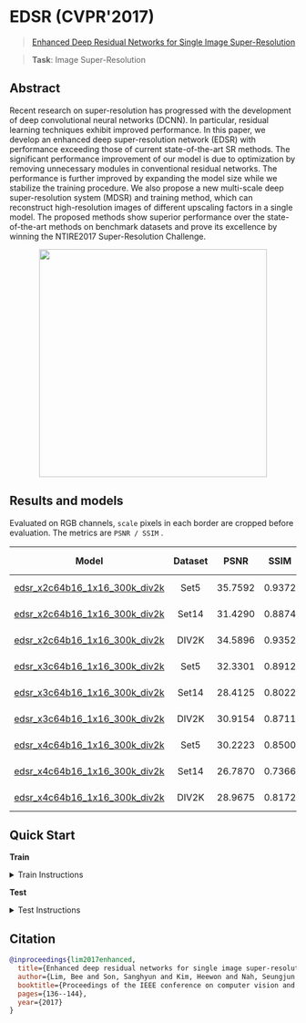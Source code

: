 # EDSR (CVPR'2017)

> [Enhanced Deep Residual Networks for Single Image Super-Resolution](https://arxiv.org/abs/1707.02921)

> **Task**: Image Super-Resolution

<!-- [ALGORITHM] -->

## Abstract

<!-- [ABSTRACT] -->

Recent research on super-resolution has progressed with the development of deep convolutional neural networks (DCNN). In particular, residual learning techniques exhibit improved performance. In this paper, we develop an enhanced deep super-resolution network (EDSR) with performance exceeding those of current state-of-the-art SR methods. The significant performance improvement of our model is due to optimization by removing unnecessary modules in conventional residual networks. The performance is further improved by expanding the model size while we stabilize the training procedure. We also propose a new multi-scale deep super-resolution system (MDSR) and training method, which can reconstruct high-resolution images of different upscaling factors in a single model. The proposed methods show superior performance over the state-of-the-art methods on benchmark datasets and prove its excellence by winning the NTIRE2017 Super-Resolution Challenge.

<!-- [IMAGE] -->

<div align=center >
 <img src="https://user-images.githubusercontent.com/7676947/144018090-ed629948-bf68-43ff-b2a9-6213e23f19a5.png" width="400"/>
</div >

## Results and models

Evaluated on RGB channels, `scale` pixels in each border are cropped before evaluation.
The metrics are `PSNR / SSIM` .

|                                Model                                 | Dataset |  PSNR   |  SSIM  | Training Resources |                                            Download                                            |
| :------------------------------------------------------------------: | :-----: | :-----: | :----: | :----------------: | :--------------------------------------------------------------------------------------------: |
| [edsr_x2c64b16_1x16_300k_div2k](./edsr_x2c64b16_1xb16-300k_div2k.py) |  Set5   | 35.7592 | 0.9372 |         1          | [model](https://download.openmmlab.com/mmediting/restorers/edsr/edsr_x2c64b16_1x16_300k_div2k_20200604-19fe95ea.pth) \| [log](https://download.openmmlab.com/mmediting/restorers/edsr/edsr_x2c64b16_1x16_300k_div2k_20200604_221933.log.json) |
| [edsr_x2c64b16_1x16_300k_div2k](./edsr_x2c64b16_1xb16-300k_div2k.py) |  Set14  | 31.4290 | 0.8874 |         1          | [model](https://download.openmmlab.com/mmediting/restorers/edsr/edsr_x2c64b16_1x16_300k_div2k_20200604-19fe95ea.pth) \| [log](https://download.openmmlab.com/mmediting/restorers/edsr/edsr_x2c64b16_1x16_300k_div2k_20200604_221933.log.json) |
| [edsr_x2c64b16_1x16_300k_div2k](./edsr_x2c64b16_1xb16-300k_div2k.py) |  DIV2K  | 34.5896 | 0.9352 |         1          | [model](https://download.openmmlab.com/mmediting/restorers/edsr/edsr_x2c64b16_1x16_300k_div2k_20200604-19fe95ea.pth) \| [log](https://download.openmmlab.com/mmediting/restorers/edsr/edsr_x2c64b16_1x16_300k_div2k_20200604_221933.log.json) |
| [edsr_x3c64b16_1x16_300k_div2k](./edsr_x3c64b16_1xb16-300k_div2k.py) |  Set5   | 32.3301 | 0.8912 |         1          | [model](https://download.openmmlab.com/mmediting/restorers/edsr/edsr_x3c64b16_1x16_300k_div2k_20200608-36d896f4.pth) \| [log](https://download.openmmlab.com/mmediting/restorers/edsr/edsr_x3c64b16_1x16_300k_div2k_20200608_114850.log.json) |
| [edsr_x3c64b16_1x16_300k_div2k](./edsr_x3c64b16_1xb16-300k_div2k.py) |  Set14  | 28.4125 | 0.8022 |         1          | [model](https://download.openmmlab.com/mmediting/restorers/edsr/edsr_x3c64b16_1x16_300k_div2k_20200608-36d896f4.pth) \| [log](https://download.openmmlab.com/mmediting/restorers/edsr/edsr_x3c64b16_1x16_300k_div2k_20200608_114850.log.json) |
| [edsr_x3c64b16_1x16_300k_div2k](./edsr_x3c64b16_1xb16-300k_div2k.py) |  DIV2K  | 30.9154 | 0.8711 |         1          | [model](https://download.openmmlab.com/mmediting/restorers/edsr/edsr_x3c64b16_1x16_300k_div2k_20200608-36d896f4.pth) \| [log](https://download.openmmlab.com/mmediting/restorers/edsr/edsr_x3c64b16_1x16_300k_div2k_20200608_114850.log.json) |
| [edsr_x4c64b16_1x16_300k_div2k](./edsr_x4c64b16_1xb16-300k_div2k.py) |  Set5   | 30.2223 | 0.8500 |         1          | [model](https://download.openmmlab.com/mmediting/restorers/edsr/edsr_x4c64b16_1x16_300k_div2k_20200608-3c2af8a3.pth) \| [log](https://download.openmmlab.com/mmediting/restorers/edsr/edsr_x4c64b16_1x16_300k_div2k_20200608_115148.log.json) |
| [edsr_x4c64b16_1x16_300k_div2k](./edsr_x4c64b16_1xb16-300k_div2k.py) |  Set14  | 26.7870 | 0.7366 |         1          | [model](https://download.openmmlab.com/mmediting/restorers/edsr/edsr_x4c64b16_1x16_300k_div2k_20200608-3c2af8a3.pth) \| [log](https://download.openmmlab.com/mmediting/restorers/edsr/edsr_x4c64b16_1x16_300k_div2k_20200608_115148.log.json) |
| [edsr_x4c64b16_1x16_300k_div2k](./edsr_x4c64b16_1xb16-300k_div2k.py) |  DIV2K  | 28.9675 | 0.8172 |         1          | [model](https://download.openmmlab.com/mmediting/restorers/edsr/edsr_x4c64b16_1x16_300k_div2k_20200608-3c2af8a3.pth) \| [log](https://download.openmmlab.com/mmediting/restorers/edsr/edsr_x4c64b16_1x16_300k_div2k_20200608_115148.log.json) |

## Quick Start

**Train**

<details>
<summary>Train Instructions</summary>

You can use the following commands to train a model with cpu or single/multiple GPUs.

```shell
# cpu train
CUDA_VISIBLE_DEVICES=-1 python tools/train.py configs/edsr/edsr_x4c64b16_1xb16-300k_div2k.py

# single-gpu train
python tools/train.py configs/edsr/edsr_x4c64b16_1xb16-300k_div2k.py

# multi-gpu train
./tools/dist_train.sh configs/edsr/edsr_x4c64b16_1xb16-300k_div2k.py 8
```

For more details, you can refer to **Train a model** part in [train_test.md](/docs/en/user_guides/train_test.md#Train-a-model-in-MMagic).

</details>

**Test**

<details>
<summary>Test Instructions</summary>

You can use the following commands to test a model with cpu or single/multiple GPUs.

```shell
# cpu test
CUDA_VISIBLE_DEVICES=-1 python tools/test.py configs/edsr/edsr_x4c64b16_1xb16-300k_div2k.py https://download.openmmlab.com/mmediting/restorers/edsr/edsr_x4c64b16_1x16_300k_div2k_20200608-3c2af8a3.pth

# single-gpu test
python tools/test.py configs/edsr/edsr_x4c64b16_1xb16-300k_div2k.py https://download.openmmlab.com/mmediting/restorers/edsr/edsr_x4c64b16_1x16_300k_div2k_20200608-3c2af8a3.pth

# multi-gpu test
./tools/dist_test.sh configs/edsr/edsr_x4c64b16_1xb16-300k_div2k.py https://download.openmmlab.com/mmediting/restorers/edsr/edsr_x4c64b16_1x16_300k_div2k_20200608-3c2af8a3.pth 8
```

For more details, you can refer to **Test a pre-trained model** part in [train_test.md](/docs/en/user_guides/train_test.md#Test-a-pre-trained-model-in-MMagic).

</details>

## Citation

```bibtex
@inproceedings{lim2017enhanced,
  title={Enhanced deep residual networks for single image super-resolution},
  author={Lim, Bee and Son, Sanghyun and Kim, Heewon and Nah, Seungjun and Mu Lee, Kyoung},
  booktitle={Proceedings of the IEEE conference on computer vision and pattern recognition workshops},
  pages={136--144},
  year={2017}
}
```
